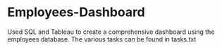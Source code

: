 # Employees-Dashboard
Used SQL and Tableau to create a comprehensive dashboard using the employees database.
The various tasks can be found in tasks.txt
